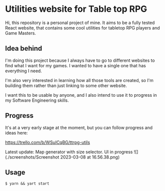 # Utilities website for Table top RPG

Hi, this repository is a personal project of mine.
It aims to be a fully tested React website, that contains
some cool utilities for tabletop RPG players and Game Masters.

## Idea behind
I'm doing this project because I always have to go to different websites
to find what I want for my games. I wanted to have a single one that has
everything I need.

I'm also very interested in learning how all those tools are created, so
I'm building them rather than just linking to some other website.

I want this to be usable by anyone, and I also intend to use it to progress
in my Software Engineering skills.

## Progress
It's at a very early stage at the moment, but you can follow progress and ideas here:

https://trello.com/b/WSuICqBG/ttrpg-utils

Latest update: Map generator with size selector. UI in progress
![](./screenshots/Screenshot 2023-03-08 at 16.56.38.png)

## Usage
`$ yarn && yart start`
